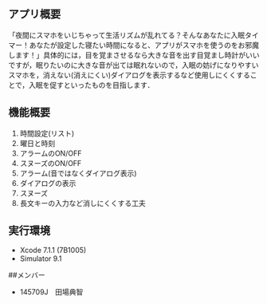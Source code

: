 ## アプリ概要

「夜間にスマホをいじちゃって生活リズムが乱れてる？そんなあなたに入眠タイマー！あなたが設定した寝たい時間になると、アプリがスマホを使うのをお邪魔します！」具体的には，目を覚まさせるなら大きな音を出す目覚まし時計がいいですが，眠りたいのに大きな音が出ては眠れないので，入眠の妨げになりやすいスマホを，消えない(消えにくい)ダイアログを表示するなど使用しにくくすることで，入眠を促すといったものを目指します．

## 機能概要

1. 時間設定(リスト)
  1. 曜日と時刻
  2. アラームのON/OFF
2. スヌーズのON/OFF
3. アラーム(音ではなくダイアログ表示)
  1. ダイアログの表示
  2. スヌーズ
  3. 長文キーの入力など消しにくくする工夫

## 実行環境

- Xcode 7.1.1 (7B1005)
- Simulator 9.1


##メンバー

- 145709J　田場典智

